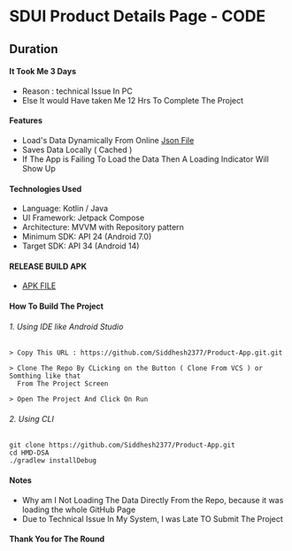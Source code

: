 # SDUI Product Details Page - CODE

## Duration 
#### It Took Me 3 Days
- Reason : technical Issue In PC 
- Else It would Have taken Me 12 Hrs To Complete The Project


#### Features
- Load's Data Dynamically From Online [Json File](https://drive.google.com/uc?export=download&id=1FAeT8xVvnM9UkAx-7d1X4gf2Z_1IPJgJ)
- Saves Data Locally ( Cached )
- If The App is Failing To Load the Data Then A Loading Indicator Will Show Up

#### Technologies Used
- Language: Kotlin / Java
- UI Framework: Jetpack Compose
- Architecture: MVVM with Repository pattern
- Minimum SDK: API 24 (Android 7.0)
- Target SDK: API 34 (Android 14)

#### RELEASE BUILD APK
- [APK FILE](https://github.com/Siddhesh2377/Product-App/releases/tag/FINAL)


#### How To Build The Project

###### 1. Using IDE like Android Studio

```` text
> Copy This URL : https://github.com/Siddhesh2377/Product-App.git.git

> Clone The Repo By CLicking on the Button ( Clone From VCS ) or Somthing like that
  From The Project Screen 
  
> Open The Project And Click On Run 

````

###### 2. Using CLI

```` shell
git clone https://github.com/Siddhesh2377/Product-App.git
cd HMD-DSA
./gradlew installDebug

````

#### Notes

- Why am I Not Loading The Data Directly From the Repo, because it was loading the whole GitHub Page 
- Due to Technical Issue In My System, I was Late TO Submit The Project

#### Thank You for The Round